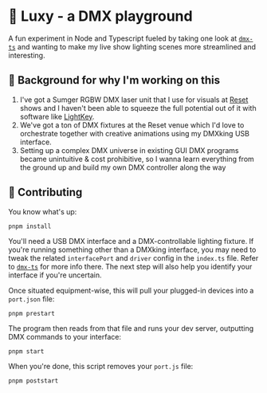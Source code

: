 # 🏮 Luxy - a DMX playground

A fun experiment in Node and Typescript fueled by taking one look at [`dmx-ts`](https://github.com/node-dmx/dmx-ts) and wanting to make my live show lighting scenes more streamlined and interesting.

## 🥪 Background for why I'm working on this

1. I've got a Sumger RGBW DMX laser unit that I use for visuals at [Reset](https://instagram.com/reset_presents) shows and I haven't been able to squeeze the full potential out of it with software like [LightKey](https://lightkeyapp.com/).
2. We've got a ton of DMX fixtures at the Reset venue which I'd love to orchestrate together with creative animations using my DMXking USB interface.
3. Setting up a complex DMX universe in existing GUI DMX programs became unintuitive & cost prohibitive, so I wanna learn everything from the ground up and build my own DMX controller along the way

## 🔨 Contributing

You know what's up:

```
pnpm install
```

You'll need a USB DMX interface and a DMX-controllable lighting fixture. If you're running something other than a DMXking interface, you may need to tweak the related `interfacePort` and `driver` config in the `index.ts` file. Refer to [`dmx-ts`](https://github.com/node-dmx/dmx-ts) for more info there. The next step will also help you identify your interface if you're uncertain.

Once situated equipment-wise, this will pull your plugged-in devices into a `port.json` file:

```
pnpm prestart
```

The program then reads from that file and runs your dev server, outputting DMX commands to your interface:

```
pnpm start
```

When you're done, this script removes your `port.js` file:

```
pnpm poststart
```
